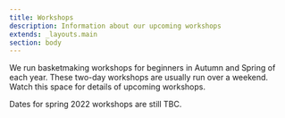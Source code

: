 ```yaml
---
title: Workshops
description: Information about our upcoming workshops
extends: _layouts.main
section: body
---
```


<x-img src="/assets/img/IMG_20211204_155415838.jpg" caption="" class="float-right w-1/3 mx-2 my-2"/>

We run basketmaking workshops for beginners in Autumn and Spring of each year. These two-day workshops are usually run over a weekend. Watch this space for details of upcoming workshops. 

Dates for spring 2022 workshops are still TBC. 